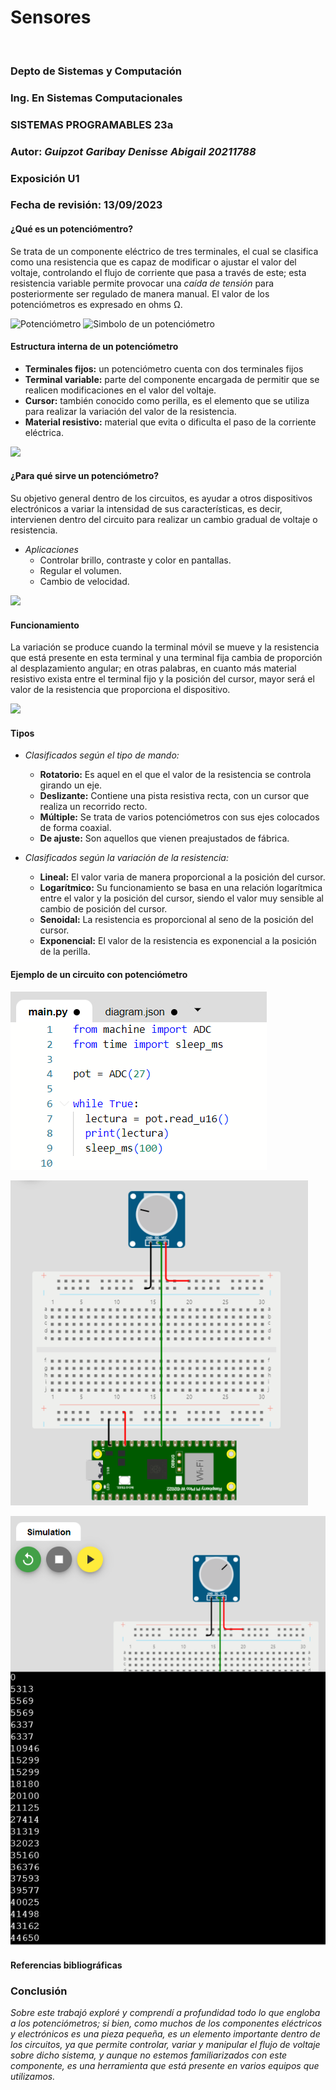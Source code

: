# Sensores
![]()
### Depto de Sistemas y Computación
### Ing. En Sistemas Computacionales
### SISTEMAS PROGRAMABLES 23a
### **Autor:** *Guipzot Garibay Denisse Abigail 20211788*
### Exposición U1 
### Fecha de revisión: 13/09/2023

#### __¿Qué es un potenciómentro?__

Se trata de un componente eléctrico de tres terminales, el cual se clasifica como una resistencia que es capaz de modificar o ajustar el valor del voltaje, controlando el flujo de corriente que pasa a través de este; esta resistencia variable permite provocar una _caída de tensión_ para posteriormente ser regulado de manera manual. El valor de los potenciómetros es expresado en ohms Ω.

![Potenciómetro](https://m.media-amazon.com/images/I/71PQRUiCvJL._AC_UF350,350_QL80_.jpg)
![Simbolo de un potenciómetro](https://draco-robotic.com/wp-content/uploads/2021/02/image-13.png)

#### __Estructura interna de un potenciómetro__

* __Terminales fijos:__ un potenciómetro cuenta con dos terminales fijos
* __Terminal variable:__ parte del componente encargada de permitir que se realicen modificaciones en el valor del voltaje.
* __Cursor:__ también conocido como perilla, es el elemento que se utiliza para realizar la variación del valor de la resistencia. 
* __Material resistivo:__ material que evita o dificulta el paso de la corriente eléctrica.

![](https://curiosoando.com/wp-content/uploads/2013/09/potenciometro-giratorio.png)

#### __¿Para qué sirve un potenciómetro?__

Su objetivo general dentro de los circuitos, es ayudar a otros dispositivos electrónicos a variar la intensidad de sus características, es decir, intervienen dentro del circuito para realizar un cambio gradual de voltaje o resistencia.

* _Aplicaciones_
  * Controlar brillo, contraste y color en pantallas.
  * Regular el volumen.
  * Cambio de velocidad.
 
![](https://www.hwlibre.com/wp-content/uploads/2021/02/dj-mesa-mezclas.jpeg)

#### __Funcionamiento__

La variación se produce cuando la terminal móvil se mueve y la resistencia que está presente en esta terminal y una terminal fija cambia de proporción al desplazamiento angular; en otras palabras, en cuanto más material resistivo exista entre el terminal fijo y la posición del cursor, mayor será el valor de la resistencia que proporciona el dispositivo. 

![](https://electronicaonline.net/wp-content/uploads/2022/05/como-reostato.jpg)

#### __Tipos__

* _Clasificados según el tipo de mando:_
  * __Rotatorio:__ Es aquel en el que el valor de la resistencia se controla girando un eje.
  * __Deslizante:__ Contiene una pista resistiva recta, con un cursor que realiza un recorrido recto.
  * __Múltiple:__ Se trata de varios potenciómetros con sus ejes colocados de forma coaxial.
  * __De ajuste:__ Son aquellos que vienen preajustados de fábrica.
 
 * _Clasificados según la variación de la resistencia:_
   * __Lineal:__ El valor varia de manera proporcional a la posición del cursor.
   * __Logarítmico:__ Su funcionamiento se basa en una relación logarítmica entre el valor y la posición del cursor, siendo el valor muy sensible al cambio de posición del cursor.
   * __Senoidal:__ La resistencia es proporcional al seno de la posición del cursor.
   * __Exponencial:__ El valor de la resistencia es exponencial a la posición de la perilla.
  
#### __Ejemplo de un circuito con potenciómetro__
![](Imagenes/Codigo.png)

![](Imagenes/Circuito.png)

![](Imagenes/Salida.png)

#### Referencias bibliográficas

### Conclusión
_Sobre este trabajó exploré y comprendí a profundidad todo lo que engloba a los potenciómetros; si bien, como muchos de los componentes eléctricos y electrónicos es una pieza pequeña, es un elemento importante dentro de los circuitos, ya que permite controlar, variar y manipular el flujo de voltaje sobre dicho sistema, y aunque no estemos familiarizados con este componente, es una herramienta que está presente en varios equipos que utilizamos._


